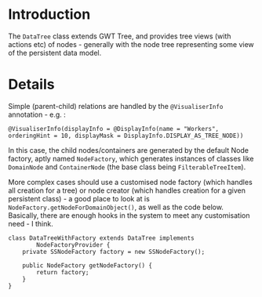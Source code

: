 # Introduction #

The `DataTree` class extends GWT Tree, and provides tree views (with actions etc) of nodes - generally with the node tree representing some view of the persistent data model.

# Details #

Simple (parent-child) relations are handled by the `@VisualiserInfo` annotation - e.g. :
```
@VisualiserInfo(displayInfo = @DisplayInfo(name = "Workers", orderingHint = 10, displayMask = DisplayInfo.DISPLAY_AS_TREE_NODE))
```

In this case, the child nodes/containers are generated by the default Node factory, aptly named `NodeFactory`, which generates instances of classes like `DomainNode` and `ContainerNode` (the base class being `FilterableTreeItem`).

More complex cases should use a customised node factory (which handles all creation for a tree) or node creator (which handles creation for a given persistent class) - a good place to look at is `NodeFactory.getNodeForDomainObject()`, as well as the code below. Basically, there are enough hooks in the system to meet any customisation need - I think.

```
class DataTreeWithFactory extends DataTree implements
		NodeFactoryProvider {
	private SSNodeFactory factory = new SSNodeFactory();

	public NodeFactory getNodeFactory() {
		return factory;
	}
}
```